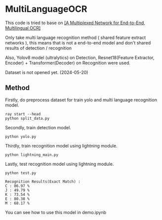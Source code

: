 # MultiLanguageOCR

This code is tried to base on <a href=https://arxiv.org/pdf/2103.15992.pdf>[A Multiplexed Network for End-to-End, Multilingual OCR]</a>

Only take multi language recognition method ( shared feature extract networks ), 
this means that is not a end-to-end model and don't shared results of detection / recognition

Also, Yolov8 model (ultralytics) on Detection, Resnet18(Feature Extractor, Encoder) + Transformer(Decoder) on Recognition were used.

Dataset is not opened yet. (2024-05-20)


## Method

Firstly, do preprocess dataset for train yolo and multi language recognition model.
```
ray start --head
python split_data.py
```

Secondly, train detection model.
```
python yolo.py
```

Thirdly, train recognition model using lightning module.
```
python lightning_main.py
```

Lastly, test recognition model using lightning module.
```
python test.py

Recognition Results(Exact Match) :  
C : 86.97 %  
J : 49.79 %  
K : 73.54 %  
E : 80.38 %  
M : 68.17 %  
```

You can see how to use this model in demo.ipynb
